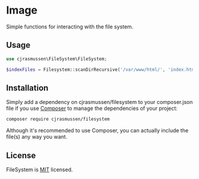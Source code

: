 # Image

Simple functions for interacting with the file system.

## Usage

```php
use cjrasmussen\FileSystem\FileSystem;

$indexFiles = Filesystem::scanDirRecursive('/var/www/html/', 'index.html');
```

## Installation

Simply add a dependency on cjrasmussen/filesystem to your composer.json file if you use [Composer](https://getcomposer.org/) to manage the dependencies of your project:

```sh
composer require cjrasmussen/filesystem
```

Although it's recommended to use Composer, you can actually include the file(s) any way you want.


## License

FileSystem is [MIT](http://opensource.org/licenses/MIT) licensed.
